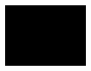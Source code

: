 ![](/assets/test.png)



<!--<p align="center">
    <img src="assets/namaste.png" alt="Namaste!"/>

     <h6 align="center">Languages:&nbsp &nbsp <strong>Java</strong>,<strong> &nbsp Kotlin</strong>,<strong> &nbsp Python</strong>,<strong> &nbsp C/C++</strong>,<strong> &nbsp JavaScript</strong>,<strong> &nbsp Shell</strong>.<br>Tech:&nbsp &nbsp <strong>&nbsp Android</strong>,<strong> &nbsp Blockchain</strong>,<strong> &nbsp AR</strong>,<strong> &nbsp UI/UX</strong>,<strong > &nbsp Computer Vision</strong>.</h6>
</p>-->

<!--
**amannirala13/amannirala13** is a ✨ _special_ ✨ repository because its `README.md` (this file) appears on your GitHub profile.

Here are some ideas to get you started:

- 🔭 I’m currently working on ...
- 🌱 I’m currently learning ...
- 👯 I’m looking to collaborate on ...
- 🤔 I’m looking for help with ...
- 💬 Ask me about ...
- 📫 How to reach me: ...
- 😄 Pronouns: ...
- ⚡ Fun fact: ...
-->

